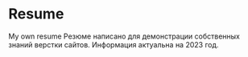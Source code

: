 # Resume
My own resume
Резюме написано для демонстрации собственных знаний верстки сайтов. Информация актуальна на 2023 год.
